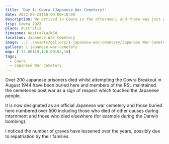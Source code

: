 ```yaml
---
title: 'Day 1: Cowra (Japanese War Cemetery)'
date: 2022-09-23T16:00:00+10:00
description: We arrived in Cowra in the afternoon, and there was just enough time to look at the Japanese war cemetery.
trip: Cowra 2022
place: Australia
timezone: Australia/NSW
location: Japanese War Cemetery
image: ../../assets/gallery/1-japanese-war-cemetery/Japanese War Cemetery (3).jpeg
gallery: 1-japanese-war-cemetery
map: [-33.80119,148.69182,18]
tags:
  - Cowra
  - Japanese War Cemetery
---
```

Over 200 Japanese prisoners died whilst attempting the Cowra Breakout in August 1944 have been buried here and members of the RSL maintained the cemeteries post war as a sign of respect which touched the Japanese people.

It is now designated as an official Japanese war cemetery and those buried here numbered over 500 including those who died of other causes during internment and those who died elsewhere (for example during the Darwin bombing).

I noticed the number of graves have lessened over the years, possibly due to repatriation by their families.

